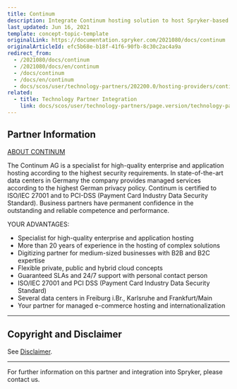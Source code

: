 ```yaml
---
title: Continum
description: Integrate Continum hosting solution to host Spryker-based project.
last_updated: Jun 16, 2021
template: concept-topic-template
originalLink: https://documentation.spryker.com/2021080/docs/continum
originalArticleId: efc5b68e-b18f-41f6-90fb-8c30c2ac4a9a
redirect_from:
  - /2021080/docs/continum
  - /2021080/docs/en/continum
  - /docs/continum
  - /docs/en/continum
  - docs/scos/user/technology-partners/202200.0/hosting-providers/continum.html
related:
  - title: Technology Partner Integration
    link: docs/scos/user/technology-partners/page.version/technology-partners.html
---
```


## Partner Information

[ABOUT CONTINUM](https://www.continum.net/de/)

The Continum AG is a specialist for high-quality enterprise and application hosting according to the highest security requirements. In state-of-the-art data centers in Germany the company provides managed services according to the highest German privacy policy. Continum is certified to ISO/IEC 27001 and to PCI-DSS (Payment Card Industry Data Security Standard). Business partners have permanent confidence in the outstanding and reliable competence and performance.

 YOUR ADVANTAGES:

* Specialist for high-quality enterprise and application hosting
* More than 20 years of experience in the hosting of complex solutions
* Digitizing partner for medium-sized businesses with B2B and B2C expertise
* Flexible private, public and hybrid cloud concepts
* Guaranteed SLAs and 24/7 support with personal contact person
* ISO/IEC 27001 and PCI DSS (Payment Card Industry Data Security Standard)
* Several data centers in Freiburg i.Br., Karlsruhe and Frankfurt/Main
* Your partner for managed e-commerce hosting and internationalization
---

## Copyright and Disclaimer

See [Disclaimer](https://github.com/spryker/spryker-documentation).

---
For further information on this partner and integration into Spryker, please contact us.

<div class="hubspot-form js-hubspot-form" data-portal-id="2770802" data-form-id="163e11fb-e833-4638-86ae-a2ca4b929a41" id="hubspot-1"></div>
